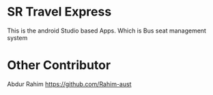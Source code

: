 # SR Travel Express
 This is the android Studio based Apps. Which is Bus seat management system
 
# Other Contributor
 
  Abdur Rahim https://github.com/Rahim-aust
